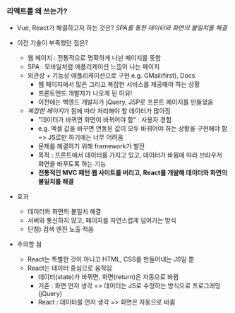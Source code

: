 ### 리액트를 왜 쓰는가?

- Vue, React가 해결하고자 하는 것은? _SPA를 통한 데이터와 화면의 불일치를 해결_
- 이전 기술이 부족했던 점은?

  - 웹 페이지 : 전통적으로 명확하게 나뉜 페이지를 뜻함
  - SPA : 모바일처럼 애플리케이션 느낌이 나는 페이지
  - 외관상 + 기능상 애플리케이션으로 구현 e.g. GMail(first), Docs
    - 웹 페이지에서 많은 그리고 복잡한 서비스를 제공해야 하는 상황
    - 프론트엔드 개발자가 나오게 된 이유!
    - 이전에는 백엔드 개발자가 jQuery, JSP로 프론트 페이지를 만들었음
  - *복잡한 페이지*가 됨에 따라 처리해야 할 데이터가 많아짐
    - "데이터가 바뀌면 화면이 바뀌어야 함" : 사용자 경험
    - e.g. 엑셀 값을 바꾸면 연동된 값이 모두 바뀌어야 하는 상황을 구현해야 함 => JS로만 하기에는 너무 어려움
    - 문제를 해결하기 위해 framework가 발전
    - 목적 : 프론트에서 데이터를 가지고 있고, 데이터가 바뀜에 따라 브라우저 화면을 바꾸도록 하는 기능
    - **전통적인 MVC 패턴 웹 사이트를 버리고, React를 개발해 데이터와 화면의 불일치를 해결**

- 효과

  - 데이터와 화면의 불일치 해결
  - 서버와 통신하지 않고, 페이지를 자연스럽게 넘어가는 방식
  - 단점) 검색 엔진 노출 적음

- 주의할 점

  - React는 특별한 것이 아니고 HTML, CSS를 만들어내는 JS일 뿐
  - React는 데이터 중심으로 움직임
    - 데이터(state)가 바뀌면, 화면(return)은 자동으로 바뀜
    - 기존 : 화면 먼저 생각 => 데이터는 JS로 수정하는 방식으로 프로그래밍(jQuery)
    - React : 데이터를 먼저 생각 => 화면은 자동으로 바뀜
